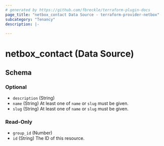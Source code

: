 ```yaml
---
# generated by https://github.com/fbreckle/terraform-plugin-docs
page_title: "netbox_contact Data Source - terraform-provider-netbox"
subcategory: "Tenancy"
description: |-
  
---
```


# netbox_contact (Data Source)





<!-- schema generated by tfplugindocs -->
## Schema

### Optional

- `description` (String)
- `name` (String) At least one of `name` or `slug` must be given.
- `slug` (String) At least one of `name` or `slug` must be given.

### Read-Only

- `group_id` (Number)
- `id` (String) The ID of this resource.


